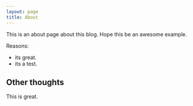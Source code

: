 ```yaml
---
layout: page
title: About
---
```


This is an about page about this blog.
Hope this be an awesome example.

Reasons:
- its great.
- its a test.

## Other thoughts

This is great.
